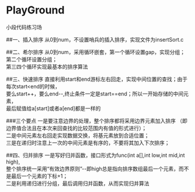 # PlayGround
小段代码练习场          
   
##一、插入排序
从0到num，不设置哨兵的插入排序，实现文件为insertSort.c   


##二、希尔排序
从0到num，采用循环嵌套，第一个循环设置gap，实现分组；第二个循环设置分组；   
第三四个循环实现最基本的排序算法   

##三、快速排序
直接利用start和end游标左右回走，实现中间位置的查找；由于每次start<end的时候，   
要么start++，要么end--,终止条件一定是start==end；所以一开始存储的中间元素，   
最后赋值给a[start]或者a[end]都是一样的    

###三个要点
一是要注意边界的处理，整个排序都将采用边界元素加入排序     （即边界值合法且在本次来回查找的比较范围内有值的形式进行）；    
二是中间元素左右回走实现数据交换，将基元素放到合适位置；    
三是在递归时注意上一次的中间元素是有序的，不要将其加入下次排序；  


##四、归并排序
一是写好归并函数，接口形式为func(int a[],int low,int mid,int high),      
整个排序统一采用“有效边界原则”--即high总是指向排序数组最后一个元素，而不是最后一个元素的下标+1；       
二是利用递归进行分组，最后调用归并函数，从而实现归并算法       
   






